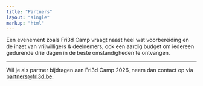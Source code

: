 ```yaml
---
title: "Partners"
layout: "single"
markup: "html"
---
```

<div class="block--centered">
<p>Een evenement zoals Fri3d Camp vraagt naast heel wat voorbereiding en de inzet van vrijwilligers & deelnemers, ook een aardig budget om iedereen gedurende drie dagen in de beste omstandigheden te ontvangen. </p>
</div>
<hr class="gridrule" />
<div class="block--callout">
	<div class="decoblock decoblock--dots decoblock--l"></div>
	<p>Wil je als partner bijdragen aan Fri3d Camp 2026, neem dan contact op via <a href="mailto:partners@fri3d.be">partners@fri3d.be</a>.</p>
	<div class="decoblock decoblock--xu decoblock--br"></div>
</div>

<!-- TODOPARTNERS
<div class="block--centered">
<p>Dankzij deze partners konden we al heel wat realiseren, om Fri3d Camp uniek en bijzonder te maken. Bedankt!</p>
</div>
{{< partnerlist >}}
-->
